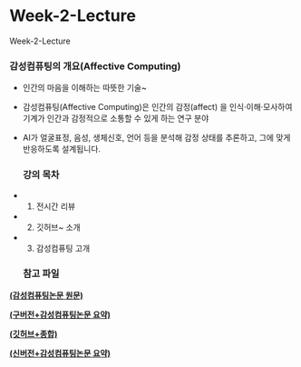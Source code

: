 # Week-2-Lecture
Week-2-Lecture

### 감성컴퓨팅의 개요(Affective Computing)

* 인간의 마음을 이해하는 따뜻한 기술~
* 감성컴퓨팅(Affective Computing)은 인간의 감정(affect) 을 인식·이해·모사하여 기계가 인간과 감정적으로 소통할 수 있게 하는 연구 분야
* AI가 얼굴표정, 음성, 생체신호, 언어 등을 분석해 감정 상태를 추론하고, 그에 맞게 반응하도록 설계됩니다.

  ### 강의 목차

* 1. 전시간 리뷰
* 2. 깃허브~ 소개
* 3. 감성컴퓨팅 고개

  ### 참고 파일

<b>[(감성컴퓨팅논문 원문)](https://github.com/choijonghong/Week-2-Lecture/blob/main/1.%20Affective%20Computing%2BMIT%20Media%20Lab.pdf)</b> 

<b>[(구버전+감성컴퓨팅논문 요약)](https://github.com/choijonghong/Week-2-Lecture/blob/main/1.%20%EA%B0%90%EC%84%B1%EC%BB%B4%ED%93%A8%ED%8C%85%2B%EB%85%BC%EB%AC%B8%EC%9A%94%EC%95%BD(Affective%20computing).pdf)</b> 

<b>[(깃허브+종합)](https://github.com/choijonghong/Week-2-Lecture/blob/main/1.%20%EA%B9%83%ED%97%88%EB%B8%8C%2B%EC%A2%85%ED%95%A9%20.docx)</b> 

<b>[(신버전+감성컴퓨팅논문 요약)](https://github.com/choijonghong/Week-2-Lecture/blob/main/%EA%B0%90%EC%84%B1%EC%BB%B4%ED%93%A8%ED%8C%85%2B%EC%A2%85%ED%95%A9.pdf)</b> 


